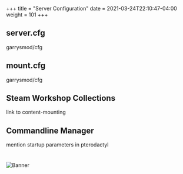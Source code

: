 +++
title = "Server Configuration"
date =  2021-03-24T22:10:47-04:00
weight = 101
+++

## server.cfg
garrysmod/cfg

## mount.cfg
garrysmod/cfg

## Steam Workshop Collections
link to content-mounting

## Commandline Manager
mention startup parameters in pterodactyl 


#
![Banner](/images/fishy.gif)